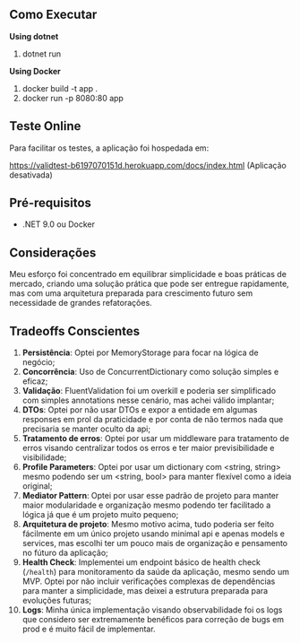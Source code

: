 ﻿## Como Executar

**Using dotnet**
1. dotnet run

**Using Docker**

1. docker build -t app .
2. docker run -p 8080:80 app

## Teste Online

Para facilitar os testes, a aplicação foi hospedada em: 

https://validtest-b6197070151d.herokuapp.com/docs/index.html (Aplicação desativada)

## Pré-requisitos
- .NET 9.0 ou Docker

## Considerações

Meu esforço foi concentrado em equilibrar simplicidade e boas práticas de mercado, criando uma solução prática que pode ser entregue rapidamente, mas com uma arquitetura preparada para crescimento futuro sem necessidade de grandes refatorações.

## Tradeoffs Conscientes

1. **Persistência**: Optei por MemoryStorage para focar na lógica de negócio;
2. **Concorrência**: Uso de ConcurrentDictionary como solução simples e eficaz;
3. **Validação**: FluentValidation foi um overkill e poderia ser simplificado com simples annotations nesse cenário, mas achei válido implantar;
4. **DTOs**: Optei por não usar DTOs e expor a entidade em algumas responses em prol da praticidade e por conta de não termos nada que precisaria se manter oculto da api;
5. **Tratamento de erros**: Optei por usar um middleware para tratamento de erros visando centralizar todos os erros e ter maior previsibilidade e visibilidade;
6. **Profile Parameters**: Optei por usar um dictionary com <string, string> mesmo podendo ser um <string, bool> para manter flexível como a ideia original;
7. **Mediator Pattern**: Optei por usar esse padrão de projeto para manter maior modularidade e organização mesmo podendo ter facilitado a lógica já que é um projeto muito pequeno;
8. **Arquitetura de projeto**: Mesmo motivo acima, tudo poderia ser feito fácilmente em um único projeto usando minimal api e apenas models e services, mas escolhi ter um pouco mais de organização e pensamento no fúturo da aplicação;
9. **Health Check**: Implementei um endpoint básico de health check (`/health`) para monitoramento da saúde da aplicação, mesmo sendo um MVP. Optei por não incluir verificações complexas de dependências para manter a simplicidade, mas deixei a estrutura preparada para evoluções futuras;
10. **Logs**: Minha única implementação visando observabilidade foi os logs que considero ser extremamente benéficos para correção de bugs em prod e é muito fácil de implementar.
